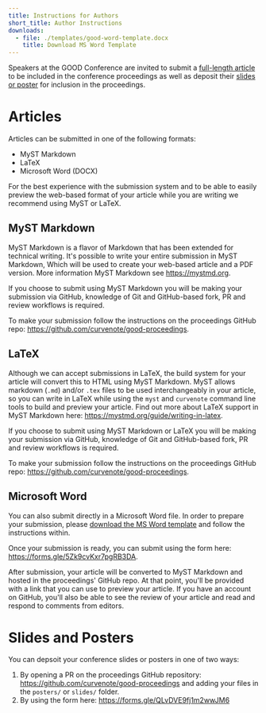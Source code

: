 ```yaml
---
title: Instructions for Authors
short_title: Author Instructions
downloads:
  - file: ./templates/good-word-template.docx
    title: Download MS Word Template
---
```


Speakers at the GOOD Conference are invited to submit a [full-length article](#articles) to be included in the conference proceedings as well as deposit their [slides or poster](#slides-and-posters) for inclusion in the proceedings.

# Articles

Articles can be submitted in one of the following formats:

* MyST Markdown
* LaTeX
* Microsoft Word (DOCX)

For the best experience with the submission system and to be able to easily preview the web-based format of your article while you are writing we recommend using MyST or LaTeX. 

## MyST Markdown

MyST Markdown is a flavor of Markdown that has been extended for technical writing. It's possible to write your entire submission in MyST Markdown, Which will be used to create your web-based article and a PDF version. More information MyST Markdown see https://mystmd.org. 

If you choose to submit using MyST Markdown you will be making your submission via GitHub, knowledge of Git and GitHub-based fork, PR and review workflows is required.

To make your submission follow the instructions on the proceedings GitHub repo: https://github.com/curvenote/good-proceedings.

## LaTeX

Although we can accept submissions in LaTeX, the build system for your article will convert this to HTML using MyST Markdown. MyST allows markdown (`.md`) and/or `.tex` files to be used interchangeably in your article, so you can write in LaTeX while using the `myst` and `curvenote` command line tools to build and preview your article. Find out more about LaTeX support in MyST Markdown here: https://mystmd.org/guide/writing-in-latex.

If you choose to submit using MyST Markdown or LaTeX you will be making your submission via GitHub, knowledge of Git and GitHub-based fork, PR and review workflows is required.

To make your submission follow the instructions on the proceedings GitHub repo: https://github.com/curvenote/good-proceedings.

## Microsoft Word

You can also submit directly in a Microsoft Word file. In order to prepare your submission, please [download the MS Word template](./templates/good-word-template.docx) and follow the instructions within.

Once your submission is ready, you can submit using the form here: https://forms.gle/5Zk9cvKxr7pgRB3DA.

After submission, your article will be converted to MyST Markdown and hosted in the proceedings' GitHub repo. At that point, you'll be provided with a link that you can use to preview your article. If you have an account on GitHub, you'll also be able to see the review of your article and read and respond to comments from editors.  


# Slides and Posters

You can depsoit your conference slides or posters in one of two ways:

1. By opening a PR on the proceedings GitHub repository: https://github.com/curvenote/good-proceedings and adding your files in the `posters/` or `slides/` folder.
2. By using the form here: https://forms.gle/QLvDVE9fj1m2wwJM6
